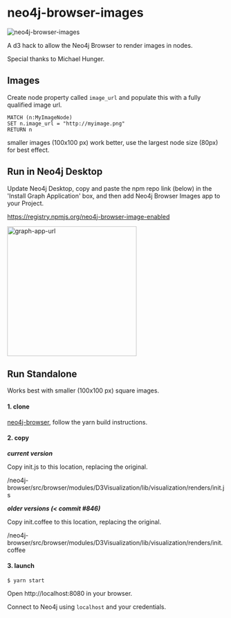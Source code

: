 # neo4j-browser-images

![neo4j-browser-images](https://user-images.githubusercontent.com/5991751/28341303-e967c7c0-6bc7-11e7-8f05-8aaaa9c97cca.png)



A d3 hack to allow the Neo4j Browser to render images in nodes.

Special thanks to Michael Hunger.


## Images

Create node property called `image_url` and populate this with a fully qualified image url.


```
MATCH (n:MyImageNode)
SET n.image_url = "http://myimage.png"
RETURN n
```

smaller images (100x100 px) work better, use the largest node size (80px) for best effect.

## Run in Neo4j Desktop

Update Neo4j Desktop, copy and paste the npm repo link (below) in the 'Install Graph Application' box, and then add Neo4j Browser Images app to your Project.

https://registry.npmjs.org/neo4j-browser-image-enabled

<img width="299" alt="graph-app-url" src="https://user-images.githubusercontent.com/5991751/50950037-878a1b80-145d-11e9-900e-4949b78af427.png">

## Run Standalone

Works best with smaller (100x100 px) square images.

#### 1. clone
 [neo4j-browser](https://github.com/neo4j/neo4j-browser), follow the yarn build instructions.

#### 2. copy

***current version***

Copy init.js to this location, replacing the original.

/neo4j-browser/src/browser/modules/D3Visualization/lib/visualization/renders/init.js

***older versions (< commit \#846)***

Copy init.coffee to this location, replacing the original.

/neo4j-browser/src/browser/modules/D3Visualization/lib/visualization/renders/init.coffee

#### 3. launch

`$ yarn start`

 Open http://localhost:8080 in your browser.

Connect to Neo4j using `localhost` and your credentials.
